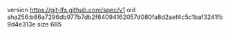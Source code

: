 version https://git-lfs.github.com/spec/v1
oid sha256:b86a7296db977b7db2f64094162057d080fa8d2aef4c5c1baf3241fb9d4e313e
size 685
